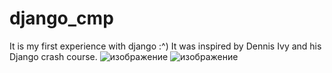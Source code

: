 # django_cmp
It is my first experience with django :^)
It was inspired by Dennis Ivy and his Django crash course.
![изображение](https://user-images.githubusercontent.com/54077352/136900169-0a134977-7ac3-413b-975c-bb2e145f37c2.png)
![изображение](https://user-images.githubusercontent.com/54077352/136900265-9537487d-42f3-45dc-aebd-08def8a53459.png)
